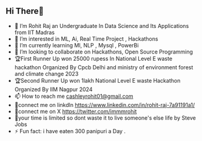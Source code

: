 ## Hi There👋
 - 👋 I’m Rohit Raj an Undergraduate In Data Science and Its Applications from IIT Madras
- 👀 I’m interested in ML, Ai, Real Time Project , Hackathons 
- 🌱 I’m currently learning Ml, NLP , Mysql , PowerBi
- 💞️ I’m looking to collaborate on Hackathons, Open Source Programming
- 🏆First Runner Up won 25000 rupess In National Level E waste hackathon Organized By Cpcb Delhi and ministry of environment forest and climate change 2023
- 🏆Second Runner Up won 1lakh National Level E waste Hackathon Organized By IIM Nagpur 2024 
- 📫 How to reach me cashleyrohit01@gmail.com
- 🤝connect me on linkdln https://www.linkedin.com/in/rohit-raj-7a91191a1/
- 🤝connect me on X https://twitter.com/immmrohit
- 🚀your time is limited so dont waste it to live someone's else life by Steve Jobs 
- ⚡ Fun fact: i have eaten 300 panipuri a Day .

<!---
codeefy/codeefy is a ✨ special ✨ repository because its `README.md` (this file) appears on your GitHub profile.
You can click the Preview link to take a look at your changes.
--->
